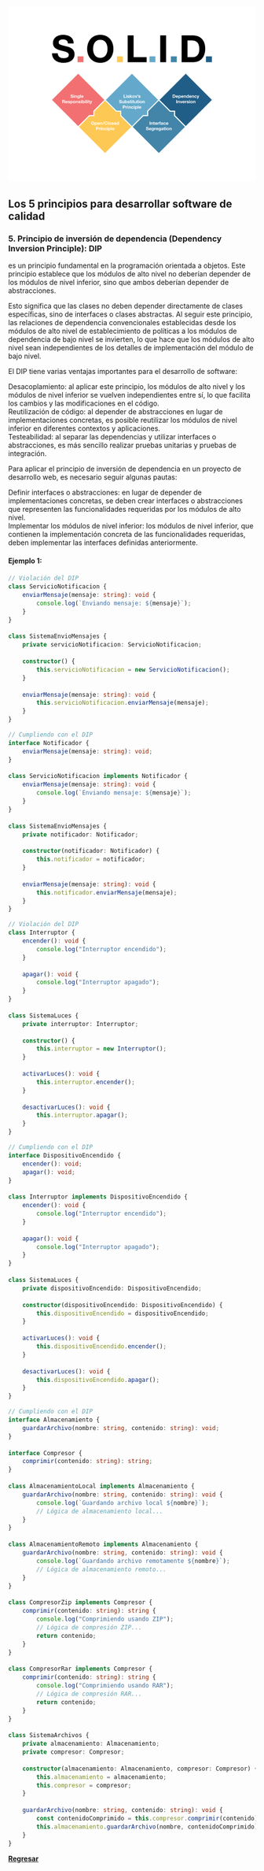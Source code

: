 <p align="center">
  <a href="#" target="blank"><img src="./images/solid.png" width="600" alt="Nest Logo" /></a>
</p>

## Los 5 principios para desarrollar software de calidad

### 5. Principio de inversión de dependencia (Dependency Inversion Principle): DIP

es un principio fundamental en la programación orientada a objetos. Este principio establece que los módulos de alto nivel no deberían depender de los módulos de nivel inferior, sino que ambos deberían depender de abstracciones.

Esto significa que las clases no deben depender directamente de clases específicas, sino de interfaces o clases abstractas. Al seguir este principio, las relaciones de dependencia convencionales establecidas desde los módulos de alto nivel de establecimiento de políticas a los módulos de dependencia de bajo nivel se invierten, lo que hace que los módulos de alto nivel sean independientes de los detalles de implementación del módulo de bajo nivel.

El DIP tiene varias ventajas importantes para el desarrollo de software:

Desacoplamiento: al aplicar este principio, los módulos de alto nivel y los módulos de nivel inferior se vuelven independientes entre sí, lo que facilita los cambios y las modificaciones en el código.<br> 
Reutilización de código: al depender de abstracciones en lugar de implementaciones concretas, es posible reutilizar los módulos de nivel inferior en diferentes contextos y aplicaciones.<br> 
Testeabilidad: al separar las dependencias y utilizar interfaces o abstracciones, es más sencillo realizar pruebas unitarias y pruebas de integración.<br> 

Para aplicar el principio de inversión de dependencia en un proyecto de desarrollo web, es necesario seguir algunas pautas:

Definir interfaces o abstracciones: en lugar de depender de implementaciones concretas, se deben crear interfaces o abstracciones que representen las funcionalidades requeridas por los módulos de alto nivel.<br> 
Implementar los módulos de nivel inferior: los módulos de nivel inferior, que contienen la implementación concreta de las funcionalidades requeridas, deben implementar las interfaces definidas anteriormente.<br> 

#### Ejemplo 1:

```ts
// Violación del DIP
class ServicioNotificacion {
    enviarMensaje(mensaje: string): void {
        console.log(`Enviando mensaje: ${mensaje}`);
    }
}

class SistemaEnvioMensajes {
    private servicioNotificacion: ServicioNotificacion;

    constructor() {
        this.servicioNotificacion = new ServicioNotificacion();
    }

    enviarMensaje(mensaje: string): void {
        this.servicioNotificacion.enviarMensaje(mensaje);
    }
}
```

```ts
// Cumpliendo con el DIP
interface Notificador {
    enviarMensaje(mensaje: string): void;
}

class ServicioNotificacion implements Notificador {
    enviarMensaje(mensaje: string): void {
        console.log(`Enviando mensaje: ${mensaje}`);
    }
}

class SistemaEnvioMensajes {
    private notificador: Notificador;

    constructor(notificador: Notificador) {
        this.notificador = notificador;
    }

    enviarMensaje(mensaje: string): void {
        this.notificador.enviarMensaje(mensaje);
    }
}

```

```ts
// Violación del DIP
class Interruptor {
    encender(): void {
        console.log("Interruptor encendido");
    }

    apagar(): void {
        console.log("Interruptor apagado");
    }
}

class SistemaLuces {
    private interruptor: Interruptor;

    constructor() {
        this.interruptor = new Interruptor();
    }

    activarLuces(): void {
        this.interruptor.encender();
    }

    desactivarLuces(): void {
        this.interruptor.apagar();
    }
}
```

```ts
// Cumpliendo con el DIP
interface DispositivoEncendido {
    encender(): void;
    apagar(): void;
}

class Interruptor implements DispositivoEncendido {
    encender(): void {
        console.log("Interruptor encendido");
    }

    apagar(): void {
        console.log("Interruptor apagado");
    }
}

class SistemaLuces {
    private dispositivoEncendido: DispositivoEncendido;

    constructor(dispositivoEncendido: DispositivoEncendido) {
        this.dispositivoEncendido = dispositivoEncendido;
    }

    activarLuces(): void {
        this.dispositivoEncendido.encender();
    }

    desactivarLuces(): void {
        this.dispositivoEncendido.apagar();
    }
}

```

```ts
// Cumpliendo con el DIP
interface Almacenamiento {
    guardarArchivo(nombre: string, contenido: string): void;
}

interface Compresor {
    comprimir(contenido: string): string;
}

class AlmacenamientoLocal implements Almacenamiento {
    guardarArchivo(nombre: string, contenido: string): void {
        console.log(`Guardando archivo local ${nombre}`);
        // Lógica de almacenamiento local...
    }
}

class AlmacenamientoRemoto implements Almacenamiento {
    guardarArchivo(nombre: string, contenido: string): void {
        console.log(`Guardando archivo remotamente ${nombre}`);
        // Lógica de almacenamiento remoto...
    }
}

class CompresorZip implements Compresor {
    comprimir(contenido: string): string {
        console.log("Comprimiendo usando ZIP");
        // Lógica de compresión ZIP...
        return contenido;
    }
}

class CompresorRar implements Compresor {
    comprimir(contenido: string): string {
        console.log("Comprimiendo usando RAR");
        // Lógica de compresión RAR...
        return contenido;
    }
}

class SistemaArchivos {
    private almacenamiento: Almacenamiento;
    private compresor: Compresor;

    constructor(almacenamiento: Almacenamiento, compresor: Compresor) {
        this.almacenamiento = almacenamiento;
        this.compresor = compresor;
    }

    guardarArchivo(nombre: string, contenido: string): void {
        const contenidoComprimido = this.compresor.comprimir(contenido);
        this.almacenamiento.guardarArchivo(nombre, contenidoComprimido);
    }
}

```


[**Regresar**](./intro.md)
